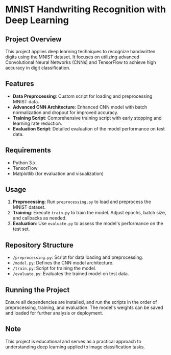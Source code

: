 
# MNIST Handwriting Recognition with Deep Learning

## Project Overview
This project applies deep learning techniques to recognize handwritten digits using the MNIST dataset. It focuses on utilizing advanced Convolutional Neural Networks (CNNs) and TensorFlow to achieve high accuracy in digit classification.

## Features
- **Data Preprocessing**: Custom script for loading and preprocessing MNIST data.
- **Advanced CNN Architecture**: Enhanced CNN model with batch normalization and dropout for improved accuracy.
- **Training Script**: Comprehensive training script with early stopping and learning rate reduction.
- **Evaluation Script**: Detailed evaluation of the model performance on test data.

## Requirements
- Python 3.x
- TensorFlow
- Matplotlib (for evaluation and visualization)

## Usage
1. **Preprocessing**: Run `preprocessing.py` to load and preprocess the MNIST dataset.
2. **Training**: Execute `train.py` to train the model. Adjust epochs, batch size, and callbacks as needed.
3. **Evaluation**: Use `evaluate.py` to assess the model's performance on the test set.

## Repository Structure
- `/preprocessing.py`: Script for data loading and preprocessing.
- `/model.py`: Defines the CNN model architecture.
- `/train.py`: Script for training the model.
- `/evaluate.py`: Evaluates the trained model on test data.

## Running the Project
Ensure all dependencies are installed, and run the scripts in the order of preprocessing, training, and evaluation. The model's weights can be saved and loaded for further analysis or deployment.

## Note
This project is educational and serves as a practical approach to understanding deep learning applied to image classification tasks.
